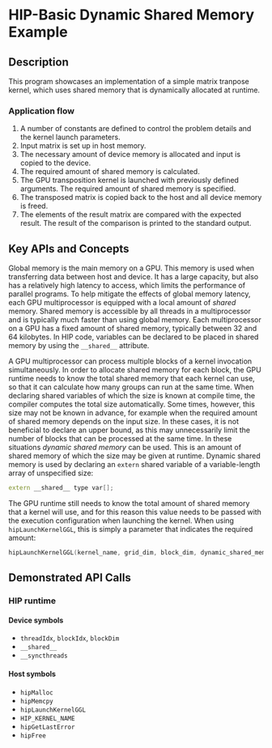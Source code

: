 # HIP-Basic Dynamic Shared Memory Example

## Description
This program showcases an implementation of a simple matrix tranpose kernel, which uses shared memory that is dynamically allocated at runtime.

### Application flow
1. A number of constants are defined to control the problem details and the kernel launch parameters.
2. Input matrix is set up in host memory.
3. The necessary amount of device memory is allocated and input is copied to the device.
4. The required amount of shared memory is calculated.
5. The GPU transposition kernel is launched with previously defined arguments. The required amount of shared memory is specified.
6. The transposed matrix is copied back to the host and all device memory is freed.
7. The elements of the result matrix are compared with the expected result. The result of the comparison is printed to the standard output.

## Key APIs and Concepts
Global memory is the main memory on a GPU. This memory is used when transferring data between host and device. It has a large capacity, but also has a relatively high latency to access, which limits the performance of parallel programs. To help mitigate the effects of global memory latency, each GPU multiprocessor is equipped with a local amount of _shared_ memory. Shared memory is accessible by all threads in a multiprocessor and is typically much faster than using global memory. Each multiprocessor on a GPU has a fixed amount of shared memory, typically between 32 and 64 kilobytes. In HIP code, variables can be declared to be placed in shared memory by using the `__shared__` attribute.

A GPU multiprocessor can process multiple blocks of a kernel invocation simultaneously. In order to allocate shared memory for each block, the GPU runtime needs to know the total shared memory that each kernel can use, so that it can calculate how many groups can run at the same time. When declaring shared variables of which the size is known at compile time, the compiler computes the total size automatically. Some times, however, this size may not be known in advance, for example when the required amount of shared memory depends on the input size. In these cases, it is not beneficial to declare an upper bound, as this may unnecessarily limit the number of blocks that can be processed at the same time. In these situations _dynamic shared memory_ can be used. This is an amount of shared memory of which the size may be given at runtime. Dynamic shared memory is used by declaring an `extern` shared variable of a variable-length array of unspecified size:
```c++
extern __shared__ type var[];
```

The GPU runtime still needs to know the total amount of shared memory that a kernel will use, and for this reason this value needs to be passed with the execution configuration when launching the kernel. When using `hipLaunchKernelGGL`, this is simply a parameter that indicates the required amount:
```c++
hipLaunchKernelGGL(kernel_name, grid_dim, block_dim, dynamic_shared_memory_size, stream, <kernel arguments>)
```

## Demonstrated API Calls
### HIP runtime
#### Device symbols
- `threadIdx`, `blockIdx`, `blockDim`
- `__shared__`
- `__syncthreads`
#### Host symbols
- `hipMalloc`
- `hipMemcpy`
- `hipLaunchKernelGGL`
- `HIP_KERNEL_NAME`
- `hipGetLastError`
- `hipFree`

